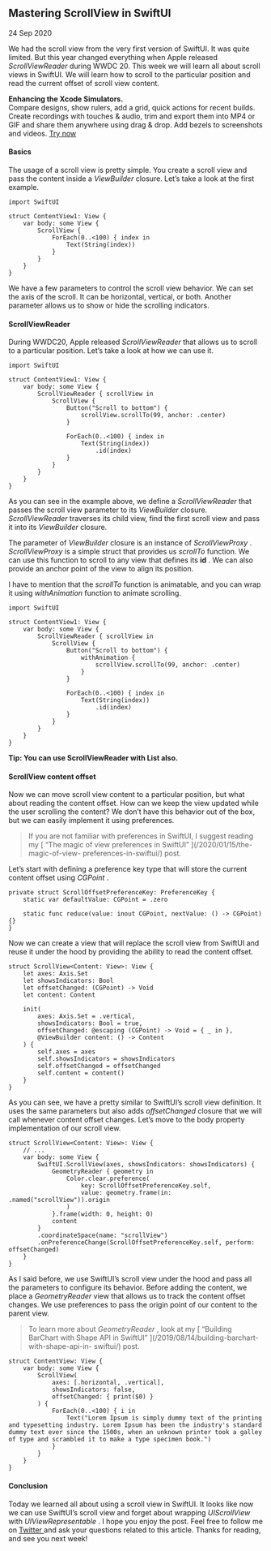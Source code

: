 ##  Mastering ScrollView in SwiftUI

24 Sep 2020

We had the scroll view from the very first version of SwiftUI. It was quite
limited. But this year changed everything when Apple released
_ScrollViewReader_ during WWDC 20. This week we will learn all about scroll
views in SwiftUI. We will learn how to scroll to the particular position and
read the current offset of scroll view content.

**Enhancing the Xcode Simulators.**  
Compare designs, show rulers, add a grid, quick actions for recent builds.
Create recordings with touches & audio, trim and export them into MP4 or GIF
and share them anywhere using drag & drop. Add bezels to screenshots and
videos. [ Try now ](https://gumroad.com/a/931293139/ftvbh)

####  Basics

The usage of a scroll view is pretty simple. You create a scroll view and pass
the content inside a _ViewBuilder_ closure. Let’s take a look at the first
example.

    
    
    import SwiftUI
    
    struct ContentView1: View {
        var body: some View {
            ScrollView {
                ForEach(0..<100) { index in
                    Text(String(index))
                }
            }
        }
    }
    

We have a few parameters to control the scroll view behavior. We can set the
axis of the scroll. It can be horizontal, vertical, or both. Another parameter
allows us to show or hide the scrolling indicators.

####  ScrollViewReader

During WWDC20, Apple released _ScrollViewReader_ that allows us to scroll to a
particular position. Let’s take a look at how we can use it.

    
    
    import SwiftUI
    
    struct ContentView1: View {
        var body: some View {
            ScrollViewReader { scrollView in
                ScrollView {
                    Button("Scroll to bottom") {
                        scrollView.scrollTo(99, anchor: .center)
                    }
    
                    ForEach(0..<100) { index in
                        Text(String(index))
                            .id(index)
                    }
                }
            }
        }
    }
    

As you can see in the example above, we define a _ScrollViewReader_ that
passes the scroll view parameter to its _ViewBuilder_ closure.
_ScrollViewReader_ traverses its child view, find the first scroll view and
pass it into its _ViewBuilder_ closure.

The parameter of _ViewBuilder_ closure is an instance of _ScrollViewProxy_ .
_ScrollViewProxy_ is a simple struct that provides us _scrollTo_ function. We
can use this function to scroll to any view that defines its **id** . We can
also provide an anchor point of the view to align its position.

I have to mention that the _scrollTo_ function is animatable, and you can wrap
it using _withAnimation_ function to animate scrolling.

    
    
    import SwiftUI
    
    struct ContentView1: View {
        var body: some View {
            ScrollViewReader { scrollView in
                ScrollView {
                    Button("Scroll to bottom") {
                        withAnimation {
                            scrollView.scrollTo(99, anchor: .center)
                        }
                    }
    
                    ForEach(0..<100) { index in
                        Text(String(index))
                            .id(index)
                    }
                }
            }
        }
    }
    

**Tip: You can use ScrollViewReader with List also.**

####  ScrollView content offset

Now we can move scroll view content to a particular position, but what about
reading the content offset. How can we keep the view updated while the user
scrolling the content? We don’t have this behavior out of the box, but we can
easily implement it using preferences.

> If you are not familiar with preferences in SwiftUI, I suggest reading my [
> “The magic of view preferences in SwiftUI” ](/2020/01/15/the-magic-of-view-
> preferences-in-swiftui/) post.

Let’s start with defining a preference key type that will store the current
content offset using _CGPoint_ .

    
    
    private struct ScrollOffsetPreferenceKey: PreferenceKey {
        static var defaultValue: CGPoint = .zero
        
        static func reduce(value: inout CGPoint, nextValue: () -> CGPoint) {}
    }
    

Now we can create a view that will replace the scroll view from SwiftUI and
reuse it under the hood by providing the ability to read the content offset.

    
    
    struct ScrollView<Content: View>: View {
        let axes: Axis.Set
        let showsIndicators: Bool
        let offsetChanged: (CGPoint) -> Void
        let content: Content
    
        init(
            axes: Axis.Set = .vertical,
            showsIndicators: Bool = true,
            offsetChanged: @escaping (CGPoint) -> Void = { _ in },
            @ViewBuilder content: () -> Content
        ) {
            self.axes = axes
            self.showsIndicators = showsIndicators
            self.offsetChanged = offsetChanged
            self.content = content()
        }
    }
    

As you can see, we have a pretty similar to SwiftUI’s scroll view definition.
It uses the same parameters but also adds _offsetChanged_ closure that we will
call whenever content offset changes. Let’s move to the body property
implementation of our scroll view.

    
    
    struct ScrollView<Content: View>: View {
        // ...
        var body: some View {
            SwiftUI.ScrollView(axes, showsIndicators: showsIndicators) {
                GeometryReader { geometry in
                    Color.clear.preference(
                        key: ScrollOffsetPreferenceKey.self,
                        value: geometry.frame(in: .named("scrollView")).origin
                    )
                }.frame(width: 0, height: 0)
                content
            }
            .coordinateSpace(name: "scrollView")
            .onPreferenceChange(ScrollOffsetPreferenceKey.self, perform: offsetChanged)
        }
    }
    

As I said before, we use SwiftUI’s scroll view under the hood and pass all the
parameters to configure its behavior. Before adding the content, we place a
_GeometryReader_ view that allows us to track the content offset changes. We
use preferences to pass the origin point of our content to the parent view.

> To learn more about _GeometryReader_ , look at my [ “Building BarChart with
> Shape API in SwiftUI” ](/2019/08/14/building-barchart-with-shape-api-in-
> swiftui/) post.
    
    
    struct ContentView: View {
        var body: some View {
            ScrollView(
                axes: [.horizontal, .vertical],
                showsIndicators: false,
                offsetChanged: { print($0) }
            ) {
                ForEach(0..<100) { i in
                    Text("Lorem Ipsum is simply dummy text of the printing and typesetting industry. Lorem Ipsum has been the industry's standard dummy text ever since the 1500s, when an unknown printer took a galley of type and scrambled it to make a type specimen book.")
                }
            }
        }
    }
    

####  Conclusion

Today we learned all about using a scroll view in SwiftUI. It looks like now
we can use SwiftUI’s scroll view and forget about wrapping _UIScrollView_ with
_UIViewRepresentable_ . I hope you enjoy the post. Feel free to follow me on [
Twitter ](https://twitter.com/mecid) and ask your questions related to this
article. Thanks for reading, and see you next week!

